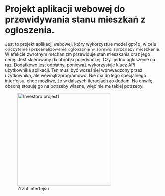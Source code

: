 # Projekt aplikacji webowej do przewidywania stanu mieszkań z ogłoszenia.

Jest to projekt aplikacji webowej, który wykorzystuje model gpt4o, w celu odczytania i przeanalizowania
ogłoszenia w sprawie sprzedaży mieszkania. W efekcie zwrotnym mechanizm przewiduje stan mieszkania oraz
jego cenę. Jest skierowany do obróbki pojedynczej. Czyli jedno ogłoszenie na raz. 
Dodatkowo jest odpłatny, ponieważ wykorzystuje klucz API użytkownika aplikacji. Ten musi być 
wcześniej wprowadzony przez użytkownika, ale wewnątrzprogramowo. Nie ma do tego specjalnego 
interfejsu, choć możliwe, że w dalszych iteracjach go dodam. Na chwilę obecną stosuję
go na potrzeby własne, więc nie ma takiej potrzeby.

<figure markdown="1">
  <img src="https://raw.githubusercontent.com/Tomalom76/portfolio/main/docs/Stan/images/stan1.jpg" alt="Investoro project1" width="300">
  <figcaption>Zrzut interfejsu</figcaption>
</figure>